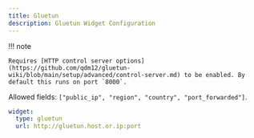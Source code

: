 ```yaml
---
title: Gluetun
description: Gluetun Widget Configuration
---
```


!!! note

    Requires [HTTP control server options](https://github.com/qdm12/gluetun-wiki/blob/main/setup/advanced/control-server.md) to be enabled. By default this runs on port `8000`.

Allowed fields: `["public_ip", "region", "country", "port_forwarded"]`.

```yaml
widget:
  type: gluetun
  url: http://gluetun.host.or.ip:port
```
